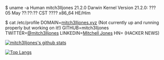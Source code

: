 $ uname -a
Human mitch3lljones 21.2.0 Darwin Kernel Version 21.2.0: ??? 05 May ??:??:?? CST ???? x86_64 HE/Him       

$ cat /etc/profile
DOMAIN=[mitch3lljones.xyz](https://www.mitch3lljones.xyz) (Not currently up and running properly but working on it!)
GITHUB=mitch3lljones
TWITTER=[@mitch3lljones](https://twitter.com/mitch3lljones)
LINKEDIN=[Mitchell Jones](https://www.linkedin.com/in/mitch3lljones/)
HN= (HACKER NEWS)

[![mitch3lljones's github stats](https://github-readme-stats.vercel.app/api?username=mitch3lljones&count_private=true&show_icons=true&theme=radical&hide_rank=false)](https://github.com/anuraghazra/github-readme-stats)

[![Top Langs](https://github-readme-stats.vercel.app/api/top-langs/?username=mitch3lljones)](https://github.com/anuraghazra/github-readme-stats)
